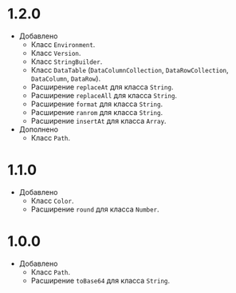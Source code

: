 # 1.2.0
  * Добавлено
    - Класс `Environment`.
    - Класс `Version`.
    - Класс `StringBuilder`.
    - Класс `DataTable` (`DataColumnCollection`, `DataRowCollection`, `DataColumn`, `DataRow`).
    - Расширение `replaceAt` для класса `String`.
    - Расширение `replaceAll` для класса `String`.
    - Расширение `format` для класса `String`.
    - Расширение `ranrom` для класса `String`.
    - Расширение `insertAt` для класса `Array`.
  * Дополнено
    - Класс `Path`.

# 1.1.0
  * Добавлено
    - Класс `Color`.
    - Расширение `round` для класса `Number`.

# 1.0.0
  * Добавлено
    - Класс `Path`.
    - Расширение `toBase64` для класса `String`.